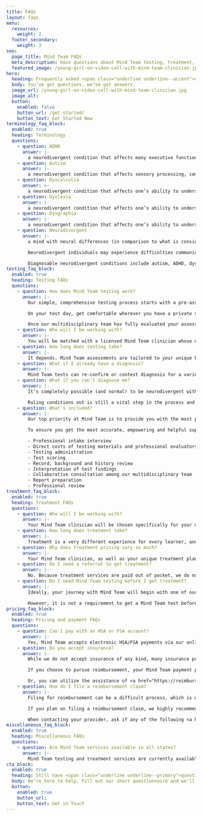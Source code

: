 ```yaml
---
title: FAQs
layout: faqs
menu:
  resources:
    weight: 2
  footer_secondary:
    weight: 3
seo:
  page_title: Mind Team FAQs
  meta_description: Have questions about Mind Team testing, treatment, pricing or something else? We’ve got the answers you need.
  featured_image: /young-girl-on-video-call-with-mind-team-clinician.jpg
hero:
  heading: Frequently asked <span class="underline underline--accent">questions</span>
  body: You’ve got questions, we’ve got answers.
  image_url: /young-girl-on-video-call-with-mind-team-clinician.jpg
  image_alt:
  button:
    enabled: false
    button_url: /get-started/
    button_text: Get Started Now
terminology_faq_block:
  enabled: true
  heading: Terminology
  questions:
    - question: ADHD
      answer: |-
        a neurodivergent condition that affects many executive functions. An inability to concentrate and/or remain still, forgetfulness and poor time management are all common symptoms of ADHD.
    - question: Autism
      answer: |-
        a neurodivergent condition that affects sensory processing, communication, and other cognitive/behavioral functions.
    - question: Dyscalculia
      answer: >-
        a neurodivergent condition that affects one’s ability to understand and perform various math-related functions. Individuals with dyscalculia may struggle to read numbers and mathematical symbols (i.e. +, -, x), perform math equations and/or understand maps and other spatial layouts.
    - question: Dyslexia
      answer: |-
        a neurodivergent condition that affects one’s ability to understand and perform various reading-related functions. Individuals with dyslexia may mix up similarly-spelled words (i.e. bot vs. bat), struggle with reading and/or have to read sections of text multiple times before understanding them.
    - question: Dysgraphia
      answer: |-
        a neurodivergent condition that affects one’s ability to understand and perform various writing-related functions. Individuals with dysgraphia tend to struggle with physical writing, forming letters and numbers, spelling and other fine-motor skills.
    - question: Neurodivergent
      answer: |-
        a mind with neural differences (in comparison to what is considered “typical”) that impact various cognitive functions, behaviors and emotions. 

        Neurodivergent individuals may experience difficulties communicating, learning and thriving in typical home, school and work environments because of these neural differences. 

        Diagnosable neurodivergent conditions include autism, ADHD, dyslexia, dysgraphia and dyscalculia, all of which we test for and treat here at Mind Team. It’s important to note that many neurodivergent individuals may not meet the full symptomatic requirements for an official condition diagnosis but may still struggle with various cognitive functions, which Mind Team treatment can help to support.
testing_faq_block:
  enabled: true
  heading: Testing FAQs
  questions:
    - question: How does Mind Team testing work?
      answer: |-
        Our simple, comprehensive testing process starts with a pre-assessment intake interview to record your background, history and specific concerns. Your clinician will then help you schedule the Mind Team test that best fits your needs.

        On your test day, get comfortable wherever you have a private space and stable internet connection and complete your face-to-face remote testing session with an experienced Mind Team clinician. 

        Once our multidisciplinary team has fully evaluated your assessment and confirmed our findings, you’ll attend a final face-to-face virtual appointment reviewing your test results, applicable diagnoses and expert recommendations and guidance on which steps to take next on your learning journey.
    - question: Who will I be working with?
      answer: |-
        You will be matched with a licensed Mind Team clinician whose experience and specialty best suits your needs and concerns within our multidisciplinary team.
    - question: How long does testing take?
      answer: |-
        It depends. Mind Team assessments are tailored to your unique history, background and concerns and vary in length. We’ll prepare you with what to expect before your test.
    - question: What if I already have a diagnosis?
      answer: |-
        Mind Team tests can re-confirm or contest diagnosis for a variety of conditions. If you are confident in your diagnosis and simply need guidance and support, Mind Team treatment services are here to help.
    - question: What if you can’t diagnose me?
      answer: |-
        It’s completely possible (and normal) to be neurodivergent without meeting the full symptomatic requirements for an official condition diagnosis. 

        Ruling conditions out is still a vital step in the process and will help us get the information we need to successfully transition into the treatment phase.
    - question: What’s included?
      answer: |-
        Our top priority at Mind Team is to provide you with the most professional neurodivergent testing possible, which includes hours of behind-the scenes work from our multidisciplinary team.

        To ensure you get the most accurate, empowering and helpful support possible, your Mind Team testing investment includes:

        - Professional intake interview
        - Direct costs of testing materials and professional evaluators
        - Testing administration
        - Test scoring
        - Record, background and history review
        - Interpretation of test findings
        - Collaborative consultation among our multidisciplinary team
        - Report preparation
        - Professional review
treatment_faq_block:
  enabled: true
  heading: Treatment FAQs
  questions:
    - question: Who will I be working with?
      answer: |-
        Your Mind Team clinician will be chosen specifically for your needs from our multidisciplinary team of interventionists, school psychologists and more.
    - question: How long does treatment take?
      answer: |-
        Treatment is a very different experience for every learner, and timing can vary. We’ll work with you to create a custom treatment timeline based on your needs.
    - question: Why does treatment pricing vary so much?
      answer: |-
        Your Mind Team clinician, as well as your unique treatment plan, is customized to your/your child’s specific mind and needs.
    - question: Do I need a referral to get treatment?
      answer: |-
        No. Because treatment services are paid out of pocket, we do not require referrals or official condition diagnoses to schedule Mind Team treatment services.
    - question: Do I need Mind Team testing before I get treatment?
      answer: |-
        Ideally, your journey with Mind Team will begin with one of our professional assessments to diagnose applicable conditions and identify other key information that will be extremely beneficial to the treatment process. 

        However, it is not a requirement to get a Mind Team test before starting treatment. Begin by filling out our short questionnaire and we’ll be in touch to find the best solution for your unique situation and needs.
pricing_faq_block:
  enabled: true
  heading: Pricing and payment FAQs
  questions:
    - question: Can I pay with an HSA or FSA account?
      answer: |-
        Yes, Mind Team accepts electronic HSA/FSA payments via our online payment platform.
    - question: Do you accept insurance?
      answer: |-
        While we do not accept insurance of any kind, many insurance providers offer out-of-network reimbursement for professional testing and/or treatment services. 

        If you choose to pursue reimbursement, your Mind Team payment process will remain the same. Once you’ve made your electronic payment via our online portal, you can then file a claim with your insurance provider for full or partial reimbursement, depending on your coverage. 

        Or, you can utilize the assistance of <a href="https://reimbursify.com/" target="_blank" rel="nofollow noopener noreferrer">Reimbursify</a> and <a href="https://www.zaya.health/" target="_blank" rel="nofollow noopener noreferrer">Zaya Health</a>, who we’ve partnered with to make the reimbursement process less of a hassle.
    - question: How do I file a reimbursement claim?
      answer: |-
        Filing for reimbursement can be a difficult process, which is why we’ve partnered with <a href="https://reimbursify.com/" target="_blank" rel="nofollow noopener noreferrer">Reimbursify</a> and <a href="https://www.zaya.health/" target="_blank" rel="nofollow noopener noreferrer">Zaya Health</a>. These companies help file your claim quickly and do the hard work for you.

        If you plan on filing a reimbursement claim, we highly recommend contacting your insurance provider prior to scheduling your Mind Team service. Some providers require <a href="https://www.priorauthtraining.org/prior-authorization/" target="_blank" rel="nofollow noopener noreferrer">prior authorization</a> to approve reimbursement coverage. 

        When contacting your provider, ask if any of the following <a href="https://www.ama-assn.org/practice-management/cpt/cpt-overview-and-code-approval" target="_blank" rel="nofollow noopener noreferrer">CPT codes</a> need prior authorization for qualify or reimbursement: 96130, 96131, 96132, 96133, 96136, 96137, 96112, 96113, 96125.
miscellaneous_faq_block:
  enabled: true
  heading: Miscellaneous FAQs
  questions:
    - question: Are Mind Team services available in all states?
      answer: |-
        Mind Team testing and treatment services are currently available to individuals residing in the states highlighted in dark blue on this <a href="https://psypact.site-ym.com/page/psypactmap" target="_blank" rel="nofollow noopener noreferrer">coverage map</a>.
cta_block:
  enabled: true
  heading: Still have <span class="underline underline--primary">questions</span>?
  body: We’re here to help. Fill out our short questionnaire and we'll be in touch.
  button:
    enabled: true
    button_url:
    button_text: Get in Touch
---
```

